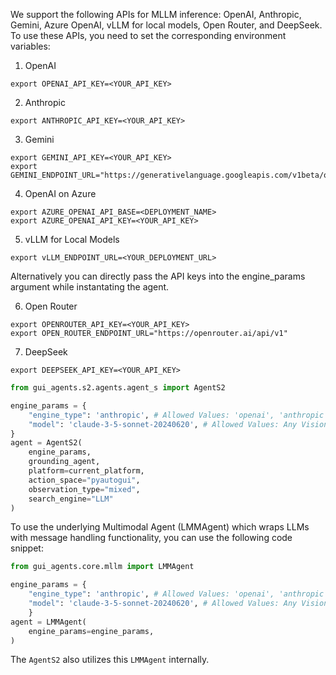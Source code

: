 We support the following APIs for MLLM inference: OpenAI, Anthropic, Gemini, Azure OpenAI, vLLM for local models, Open Router, and DeepSeek. To use these APIs, you need to set the corresponding environment variables:

1. OpenAI

```
export OPENAI_API_KEY=<YOUR_API_KEY>
```

2. Anthropic

```
export ANTHROPIC_API_KEY=<YOUR_API_KEY>
```

3. Gemini

```
export GEMINI_API_KEY=<YOUR_API_KEY>
export GEMINI_ENDPOINT_URL="https://generativelanguage.googleapis.com/v1beta/openai/"
```

4. OpenAI on Azure

```
export AZURE_OPENAI_API_BASE=<DEPLOYMENT_NAME>
export AZURE_OPENAI_API_KEY=<YOUR_API_KEY>
```

5. vLLM for Local Models

```
export vLLM_ENDPOINT_URL=<YOUR_DEPLOYMENT_URL>
```

Alternatively you can directly pass the API keys into the engine_params argument while instantating the agent.

6. Open Router

```
export OPENROUTER_API_KEY=<YOUR_API_KEY>
export OPEN_ROUTER_ENDPOINT_URL="https://openrouter.ai/api/v1"
```

7. DeepSeek

```
export DEEPSEEK_API_KEY=<YOUR_API_KEY>
```

```python
from gui_agents.s2.agents.agent_s import AgentS2

engine_params = {
    "engine_type": 'anthropic', # Allowed Values: 'openai', 'anthropic', 'gemini', 'azure_openai', 'vllm', 'open_router'
    "model": 'claude-3-5-sonnet-20240620', # Allowed Values: Any Vision and Language Model from the supported APIs
}
agent = AgentS2(
    engine_params,
    grounding_agent,
    platform=current_platform,
    action_space="pyautogui",
    observation_type="mixed",
    search_engine="LLM"
)
```

To use the underlying Multimodal Agent (LMMAgent) which wraps LLMs with message handling functionality, you can use the following code snippet:

```python
from gui_agents.core.mllm import LMMAgent

engine_params = {
    "engine_type": 'anthropic', # Allowed Values: 'openai', 'anthropic', 'gemini', 'azure_openai', 'vllm', 'open_router'
    "model": 'claude-3-5-sonnet-20240620', # Allowed Values: Any Vision and Language Model from the supported APIs
    }
agent = LMMAgent(
    engine_params=engine_params,
)
```

The `AgentS2` also utilizes this `LMMAgent` internally.